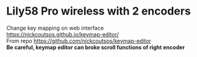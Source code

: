 # Lily58 Pro wireless with 2 encoders

Change key mapping on web interface https://nickcoutsos.github.io/keymap-editor/ <br>
From repo https://github.com/nickcoutsos/keymap-editor <br>
**Be careful, keymap editor can broke scroll functions of right encoder**
